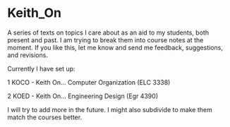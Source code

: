 # Keith_On
A series of texts on topics I care about as an aid to my students, both present and past. I am trying to break them into course notes at the moment.  If you like this, let me know and send me feedback, suggestions, and revisions.

Currently I have set up:

1 KOCO - Keith On... Computer Organization (ELC 3338)

2 KOED - Keith On... Engineering Design (Egr 4390)

I will try to add more in the future.  I might also subdivide to make them match the courses better.
